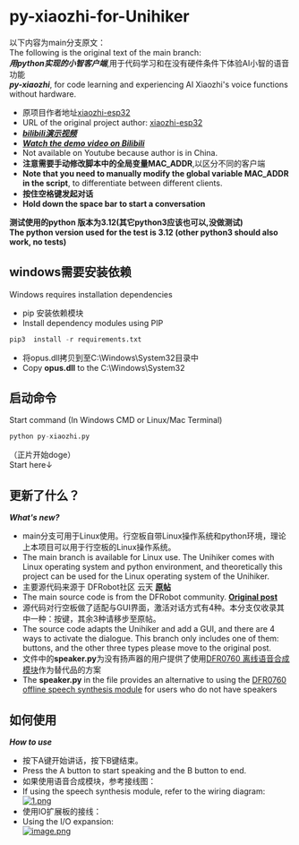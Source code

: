 # py-xiaozhi-for-Unihiker
以下内容为main分支原文：</br>
The following is the original text of the main branch:</br>
***用python实现的小智客户端***,用于代码学习和在没有硬件条件下体验AI小智的语音功能</br>
***py-xiaozhi***, for code learning and experiencing AI Xiaozhi's voice functions without hardware.</br>
* 原项目作者地址[xiaozhi-esp32](https://github.com/78/xiaozhi-esp32)</br>
* URL of the original project author: [xiaozhi-esp32](https://github.com/78/xiaozhi-esp32)</br>
* [***bilibili演示视频***](https://b23.tv/GbXeLHX)</br>
* [***Watch the demo video on Bilibili***](https://b23.tv/GbXeLHX)</br>
* Not available on Youtube because author is in China. </br>
* **注意需要手动修改脚本中的全局变量MAC_ADDR**,以区分不同的客户端</br>
* **Note that you need to manually modify the global variable MAC_ADDR in the script**, to differentiate between different clients. </br>
* **按住空格键发起对话**</br>
* **Hold down the space bar to start a conversation**

**测试使用的python 版本为3.12(其它python3应该也可以,没做测试)**</br>
**The python version used for the test is 3.12 (other python3 should also work, no tests)**

## windows需要安装依赖
Windows requires installation dependencies</br>
* pip 安装依赖模块</br>
* Install dependency modules using PIP
```python
pip3  install -r requirements.txt
```
* 将opus.dll拷贝到至C:\Windows\System32目录中</br>
* Copy **opus.dll** to the C:\Windows\System32

## 启动命令
Start command (In Windows CMD or Linux/Mac Terminal)</br>
```python
python py-xiaozhi.py
```

（正片开始doge）</br>
Start here↓

## 更新了什么？
***What's new?*** </br>
* main分支可用于Linux使用。行空板自带Linux操作系统和python环境，理论上本项目可以用于行空板的Linux操作系统。</br>
* The main branch is available for Linux use. The Unihiker comes with Linux operating system and python environment, and theoretically this project can be used for the Linux operating system of the Unihiker.</br>
* 主要源代码来源于 DFRobot社区 云天 [**原帖**](https://mc.dfrobot.com.cn/thread-324368-1-1.html)</br>
* The main source code is from the DFRobot community. [**Original post**](https://mc.dfrobot.com.cn/thread-324368-1-1.html)</br>
* 源代码对行空板做了适配与GUI界面，激活对话方式有4种。本分支仅收录其中一种：按键，其余3种请移步至原帖。</br>
* The source code adapts the Unihiker and add a GUI, and there are 4 ways to activate the dialogue. This branch only includes one of them: buttons, and the other three types please move to the original post.</br>
* 文件中的**speaker.py**为没有扬声器的用户提供了使用[DFR0760 离线语音合成模块](https://www.dfrobot.com.cn/goods-3014.html)作为替代品的方案</br>
* The **speaker.py** in the file provides an alternative to using the [DFR0760 offline speech synthesis module](https://www.dfrobot.com.cn/goods-3014.html) for users who do not have speakers

## 如何使用
***How to use***</br>
* 按下A键开始讲话，按下B键结束。</br>
* Press the A button to start speaking and the B button to end.</br>
* 如果使用语音合成模块，参考接线图：</br>
* If using the speech synthesis module, refer to the wiring diagram:</br>
[![1.png](https://i.postimg.cc/FzR35XQN/1.png)](https://postimg.cc/gXCn85JT)
* 使用IO扩展板的接线：</br>
* Using the I/O expansion:</br>
[![image.png](https://i.postimg.cc/K88BX1dX/image.png)](https://postimg.cc/56D6L24p)
